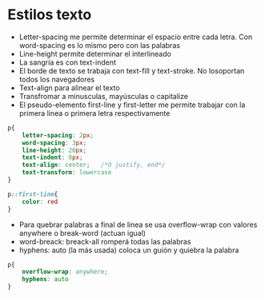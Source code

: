 # Estilos texto


- Letter-spacing me permite determinar el espacio entre cada letra. Con word-spacing es lo mismo pero con las palabras
- Line-height permite determinar el interlineado
- La sangría es con text-indent
- El borde de texto se trabaja con text-fill y text-stroke. No losoportan todos los navegadores
- Text-align para alinear el texto
- Transfromar a minusculas, mayúsculas o capitalize
- El pseudo-elemento first-line y first-letter me permite trabajar con la primera linea o primera letra respectivamente
~~~css
p{
    letter-spacing: 2px;
    word-spacing: 3px;
    line-height: 20px;
    text-indent: 8px;
    text-align: center;   /*O justify, end*/
    text-transform: lowercase
}

p::first-line{
    color: red
}
~~~
- Para quebrar palabras a final de linea se usa overflow-wrap con valores anywhere o break-word (actuan igual)
- word-breack: breack-all romperá todas las palabras
- hyphens: auto (la más usada) coloca un guión y quiebra la palabra
~~~css
p{
    overflow-wrap: anywhere;
    hyphens: auto
}
